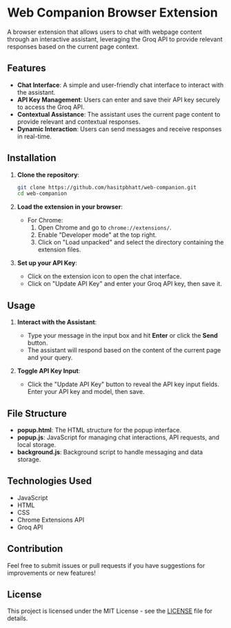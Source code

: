# Web Companion Browser Extension

A browser extension that allows users to chat with webpage content through an interactive assistant, leveraging the Groq API to provide relevant responses based on the current page context.

## Features

- **Chat Interface**: A simple and user-friendly chat interface to interact with the assistant.
- **API Key Management**: Users can enter and save their API key securely to access the Groq API.
- **Contextual Assistance**: The assistant uses the current page content to provide relevant and contextual responses.
- **Dynamic Interaction**: Users can send messages and receive responses in real-time.

## Installation

1. **Clone the repository**:
   ```bash
   git clone https://github.com/hasitpbhatt/web-companion.git
   cd web-companion
   ```

2. **Load the extension in your browser**:
   - For Chrome:
     1. Open Chrome and go to `chrome://extensions/`.
     2. Enable "Developer mode" at the top right.
     3. Click on "Load unpacked" and select the directory containing the extension files.

3. **Set up your API Key**:
   - Click on the extension icon to open the chat interface.
   - Click on "Update API Key" and enter your Groq API key, then save it.

## Usage

1. **Interact with the Assistant**:
   - Type your message in the input box and hit **Enter** or click the **Send** button.
   - The assistant will respond based on the content of the current page and your query.

2. **Toggle API Key Input**:
   - Click the "Update API Key" button to reveal the API key input fields. Enter your API key and model, then save.

## File Structure

- **popup.html**: The HTML structure for the popup interface.
- **popup.js**: JavaScript for managing chat interactions, API requests, and local storage.
- **background.js**: Background script to handle messaging and data storage.

## Technologies Used

- JavaScript
- HTML
- CSS
- Chrome Extensions API
- Groq API

## Contribution

Feel free to submit issues or pull requests if you have suggestions for improvements or new features!

## License

This project is licensed under the MIT License - see the [LICENSE](LICENSE) file for details.
